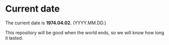 # Current date

The current date is **1974.04.02.** (YYYY.MM.DD.)

This repository will be good when the world ends, so we will know how long it lasted.